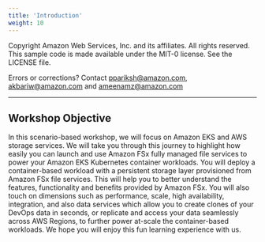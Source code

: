 ```yaml
---
title: 'Introduction'
weight: 10
---
```


Copyright Amazon Web Services, Inc. and its affiliates. All rights reserved. This sample code is made available under the MIT-0 license. See the LICENSE file.

Errors or corrections? Contact ppariksh@amazon.com, akbariw@amazon.com and ameenamz@amazon.com

-------------------------------------------------------------

## Workshop Objective

In this scenario-based workshop, we will focus on Amazon EKS and AWS storage services. We will take you through this journey to highlight how easily you can launch and use Amazon FSx fully managed file services to power your Amazon EKS Kubernetes container workloads. You will deploy a container-based workload with a persistent storage layer provisioned from Amazon FSx file services. This will help you to better understand the features, functionality and benefits provided by Amazon FSx. You will also touch on dimensions such as performance, scale, high availability, integration, and also data services which allow you to create clones of your DevOps data in seconds, or replicate and access your data seamlessly across AWS Regions, to further power at-scale the container-based workloads. We hope you will enjoy this fun learning experience with us.
